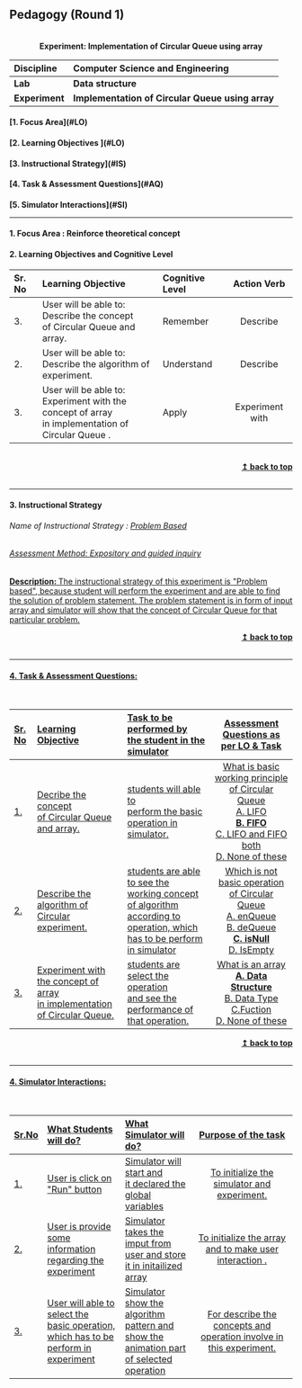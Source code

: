 ## Pedagogy (Round 1)
<p align="center">
<br>
    <b> Experiment: Implementation of Circular Queue using array<a name="top"></a></b><br>
</p>

<b>Discipline | <b>Computer Science and Engineering
:--|:--|
<b> Lab | <b> Data structure
<b> Experiment|     <b> Implementation of Circular Queue using array


<h4> [1. Focus Area](#LO)
<h4> [2. Learning Objectives ](#LO)
<h4> [3. Instructional Strategy](#IS)
<h4> [4. Task & Assessment Questions](#AQ)
<h4> [5. Simulator Interactions](#SI)
<hr>

<a name="LO"></a>
#### 1. Focus Area : Reinforce theoretical concept

#### 2. Learning Objectives and Cognitive Level


Sr. No |	Learning Objective	| Cognitive Level | Action Verb
:--|:--|:--|:-:
3.| User will be able to: <br> Describe the concept <br> of Circular Queue and array. | Remember| Describe
2.| User will be able to: <br> Describe the algorithm of experiment. | Understand | Describe
3.| User will be able to: <br>Experiment with the concept of array <br>in implementation of Circular Queue . | Apply | Experiment with

<br/>
<div align="right">
    <b><a href="#top">↥ back to top</a></b>
</div>
<br/>
<hr>

<a name="IS"></a>
#### 3. Instructional Strategy
###### Name of Instructional Strategy  :    <u> Problem Based
###### Assessment Method: Expository and guided inquiry

<u> <b>Description: </b> The instructional strategy of this experiment is "Problem based", because student will perform the experiment and are able to find the solution of problem statement. The problem statement is in form of input array and simulator will show that the concept of Circular Queue for that particular problem. </u>
<br>
<div align="right">
    <b><a href="#top">↥ back to top</a></b>
</div>
<br/>
<hr>

<a name="AQ"></a>
#### 4. Task & Assessment Questions:
<br>

Sr. No |	Learning Objective	| Task to be performed by <br> the student  in the simulator | Assessment Questions as per LO & Task
:--|:--|:--|:-:
1.|  Decribe the concept <br> of Circular Queue and array. | students will able to<br> perform the basic operation in simulator. | What is basic working principle of Circular Queue <br> A. LIFO<br><b>B. FIFO <br></b> C. LIFO and FIFO both<br> D. None of these 
2.| Describe  the algorithm of Circular experiment. | students are able to see the working concept of algorithm<br> according to operation, which <br>has to be perform in simulator | Which is not basic operation of Circular Queue <br> A. enQueue <br> B. deQueue <br> <b> C. isNull <br></b> D. IsEmpty
3.| Experiment with the concept of array <br>in implementation of Circular Queue. | students are select the operation<br>and see the performance of that operation. | What is an array <br> <b> A. Data Structure</b><br> B. Data Type <br> C.Fuction <br> D. None of these
<div align="right">
    <b><a href="#top">↥ back to top</a></b>
</div>
<br/>
<hr>

<a name="SI"></a>

#### 4. Simulator Interactions:
<br>

Sr.No | What Students will do? |	What Simulator will do?	| Purpose of the task
:--|:--|:--|:--:
1.|  User is click on<br>"Run" button  |  Simulator will start and<br>it declared the global variables | To initialize the simulator and experiment.
2.|  User is provide some<br>information regarding the<br>experiment | Simulator takes the imput from<br>user and store it in initailized array |To initialize the array<br> and to make user interaction .
3.|  User will able to select the <br>basic operation,<br>which has to be perform in experiment | Simulator show the algorithm<br>pattern and show the animation part<br>of selected operation | For describe the concepts and operation involve in this experiment.
